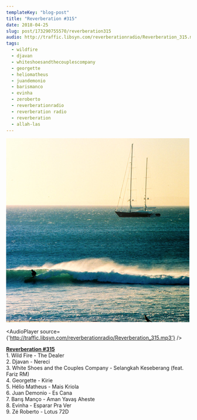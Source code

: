 ```yaml
---
templateKey: "blog-post"
title: "Reverberation #315"
date: 2018-04-25
slug: post/173290755570/reverberation315
audio: http://traffic.libsyn.com/reverberationradio/Reverberation_315.mp3
tags:
  - wildfire
  - djavan
  - whiteshoesandthecouplescompany
  - georgette
  - heliomatheus
  - juandemonio
  - barismanco
  - evinha
  - zeroberto
  - reverberationradio
  - reverberation radio
  - reverberation
  - allah-las
---
```


![Reverberation #315](../images/c14e256db11a67508884fdbaddb03b296363ee6c5878a8047192da407d686294.png)

<AudioPlayer source={'http://traffic.libsyn.com/reverberationradio/Reverberation_315.mp3'} />

<p><b><a href="http://traffic.libsyn.com/reverberationradio/Reverberation_315.mp3">Reverberation #315</a><br /></b>1. Wild Fire - The Dealer<br />2. Djavan - Nereci<br />3. White Shoes and the Couples Company - Selangkah Keseberang (feat. Fariz RM)<br />4. Georgette - Kirie<br />5. H&eacute;lio Matheus - Mais Kriola<br />6. Juan Demonio - Es Cana<br />7. Bar&#305;&#351; Man&ccedil;o - Aman Yava&#351; Aheste<br />8. Evinha - Esparar Pra Ver<br />9. Z&eacute; Roberto - Lotus 72D<br /><br /></p>
